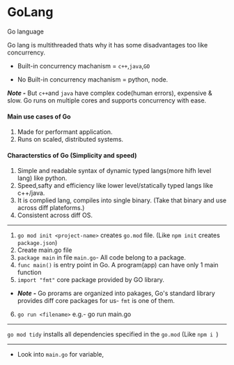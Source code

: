 # GoLang
Go language

Go lang is multithreaded thats why it has some disadvantages too like concurrency.

- Built-in concurrency machanism = `c++`,`java`,`GO`

- No Built-in concurrency machanism = python, node.

***Note -*** But `c++`and `java` have complex code(human errors), expensive & slow. Go runs on multiple cores and supports concurrency with ease.

#### Main use cases of Go
1. Made for performant application.
2. Runs on scaled, distributed systems.

#### Characterstics of Go (Simplicity and speed)
1. Simple and readable syntax of dynamic typed  langs(more hifh level lang) like python.
2. Speed,safty and efficiency like lower level/statically typed langs like c++/java.
3. It is complied lang, compiles into single binary. (Take that binary and use across diff plateforms.)
4. Consistent across diff OS.

---

1. `go mod init <project-name>` creates `go.mod` file. (Like `npm init` creates `package.json`)
2. Create main.go file
3. `package main` in file `main.go`- All code belong to a package.
4. `func main()` is entry point in Go. A program(app) can have only 1 main function
5. `import "fmt"` core package provided by GO library.

- ***Note -*** Go prorams are organized into pakages, Go's standard library provides diff core packages for us- `fmt` is one of them.

6. `go run <filename>` e.g.- go run main.go

---
`go mod tidy` installs all dependencies specified in the `go.mod` (Like `npm i `)

---

- Look into `main.go` for variable,